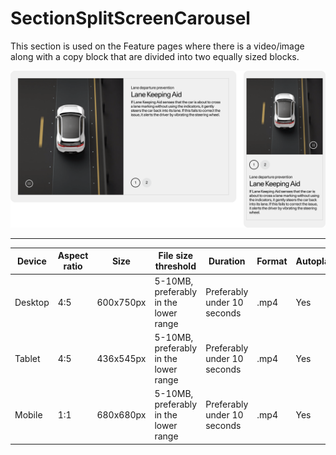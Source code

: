 # SectionSplitScreenCarousel

This section is used on the Feature pages where there is a video/image along with a copy block that are divided into two equally sized blocks.

![Section Video Content Overlay](./split-screen-carousel.png)

---
<!--
SectionVideoContentOverlay
Storybook:
http://localhost:6007/?path=/story/organisms-sectionsplitscreen--default-story
-->

| Device  | Aspect ratio | Size       | File size threshold                   | Duration                    | Format | Autoplay | Audio | Preset        |
| ------- | ------------ | ---------- | ------------------------------------- | --------------------------- | ------ | -------- | ----- | ------------- |
| Desktop | 4:5          | 600x750px  | 5-10MB, preferably in the lower range | Preferably under 10 seconds | .mp4   | Yes      | No    | [Download](#) |
| Tablet  | 4:5          | 436x545px  | 5-10MB, preferably in the lower range | Preferably under 10 seconds | .mp4   | Yes      | No    | [Download](#) |
| Mobile  | 1:1          | 680x680px  | 5-10MB, preferably in the lower range | Preferably under 10 seconds | .mp4   | Yes      | No    | [Download](#) |
